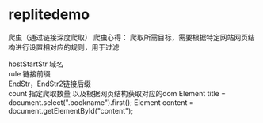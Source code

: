 # replitedemo
爬虫（通过链接深度爬取）
爬虫心得：
爬取所需目标，需要根据特定网站网页结构进行设置相对应的规则，用于过滤

hostStartStr 域名  
rule 链接前缀  
EndStr，EndStr2链接后缀   
count 指定爬取数量
以及根据网页结构获取对应的dom
Element title = document.select(".bookname").first();
Element content = document.getElementById("content");

